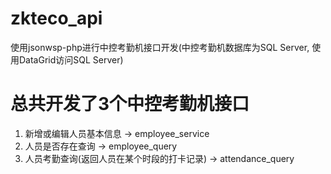 # zkteco_api
使用jsonwsp-php进行中控考勤机接口开发(中控考勤机数据库为SQL Server, 使用DataGrid访问SQL Server)

# 总共开发了3个中控考勤机接口
1. 新增或编辑人员基本信息 -> employee_service
2. 人员是否存在查询 -> employee_query
3. 人员考勤查询(返回人员在某个时段的打卡记录) -> attendance_query
